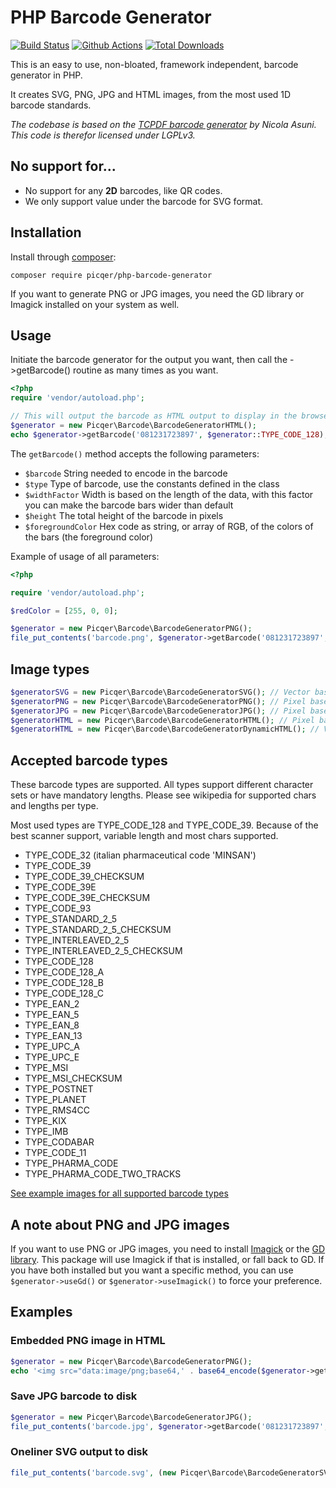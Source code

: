 # PHP Barcode Generator 
[![Build Status](https://travis-ci.org/picqer/php-barcode-generator.svg?branch=main)](https://travis-ci.org/picqer/php-barcode-generator) [![Github Actions](https://github.com/picqer/php-barcode-generator/workflows/phpunit/badge.svg)](https://travis-ci.org/picqer/php-barcode-generator) [![Total Downloads](https://poser.pugx.org/picqer/php-barcode-generator/downloads)](https://packagist.org/packages/picqer/php-barcode-generator)

This is an easy to use, non-bloated, framework independent, barcode generator in PHP.

It creates SVG, PNG, JPG and HTML images, from the most used 1D barcode standards.

*The codebase is based on the [TCPDF barcode generator](https://github.com/tecnickcom/TCPDF) by Nicola Asuni. This code is therefor licensed under LGPLv3.*

## No support for...
- No support for any **2D** barcodes, like QR codes.
- We only support value under the barcode for SVG format.

## Installation
Install through [composer](https://getcomposer.org/doc/00-intro.md):

```
composer require picqer/php-barcode-generator
```

If you want to generate PNG or JPG images, you need the GD library or Imagick installed on your system as well.

## Usage
Initiate the barcode generator for the output you want, then call the ->getBarcode() routine as many times as you want.

```php
<?php
require 'vendor/autoload.php';

// This will output the barcode as HTML output to display in the browser
$generator = new Picqer\Barcode\BarcodeGeneratorHTML();
echo $generator->getBarcode('081231723897', $generator::TYPE_CODE_128);
```

The `getBarcode()` method accepts the following parameters:
- `$barcode` String needed to encode in the barcode
- `$type` Type of barcode, use the constants defined in the class
- `$widthFactor` Width is based on the length of the data, with this factor you can make the barcode bars wider than default
- `$height` The total height of the barcode in pixels
- `$foregroundColor` Hex code as string, or array of RGB, of the colors of the bars (the foreground color)

Example of usage of all parameters:

```php
<?php

require 'vendor/autoload.php';

$redColor = [255, 0, 0];

$generator = new Picqer\Barcode\BarcodeGeneratorPNG();
file_put_contents('barcode.png', $generator->getBarcode('081231723897', $generator::TYPE_CODE_128, 3, 50, $redColor));
```

## Image types
```php
$generatorSVG = new Picqer\Barcode\BarcodeGeneratorSVG(); // Vector based SVG
$generatorPNG = new Picqer\Barcode\BarcodeGeneratorPNG(); // Pixel based PNG
$generatorJPG = new Picqer\Barcode\BarcodeGeneratorJPG(); // Pixel based JPG
$generatorHTML = new Picqer\Barcode\BarcodeGeneratorHTML(); // Pixel based HTML
$generatorHTML = new Picqer\Barcode\BarcodeGeneratorDynamicHTML(); // Vector based HTML
```

## Accepted barcode types
These barcode types are supported. All types support different character sets or have mandatory lengths. Please see wikipedia for supported chars and lengths per type.

Most used types are TYPE_CODE_128 and TYPE_CODE_39. Because of the best scanner support, variable length and most chars supported.

- TYPE_CODE_32 (italian pharmaceutical code 'MINSAN')
- TYPE_CODE_39
- TYPE_CODE_39_CHECKSUM
- TYPE_CODE_39E
- TYPE_CODE_39E_CHECKSUM
- TYPE_CODE_93
- TYPE_STANDARD_2_5
- TYPE_STANDARD_2_5_CHECKSUM
- TYPE_INTERLEAVED_2_5
- TYPE_INTERLEAVED_2_5_CHECKSUM
- TYPE_CODE_128
- TYPE_CODE_128_A
- TYPE_CODE_128_B
- TYPE_CODE_128_C
- TYPE_EAN_2
- TYPE_EAN_5
- TYPE_EAN_8
- TYPE_EAN_13
- TYPE_UPC_A
- TYPE_UPC_E
- TYPE_MSI
- TYPE_MSI_CHECKSUM
- TYPE_POSTNET
- TYPE_PLANET
- TYPE_RMS4CC
- TYPE_KIX
- TYPE_IMB
- TYPE_CODABAR
- TYPE_CODE_11
- TYPE_PHARMA_CODE
- TYPE_PHARMA_CODE_TWO_TRACKS

[See example images for all supported barcode types](examples.md)

## A note about PNG and JPG images
If you want to use PNG or JPG images, you need to install [Imagick](https://www.php.net/manual/en/intro.imagick.php) or the [GD library](https://www.php.net/manual/en/intro.image.php). This package will use Imagick if that is installed, or fall back to GD. If you have both installed but you want a specific method, you can use `$generator->useGd()` or `$generator->useImagick()` to force your preference.

## Examples

### Embedded PNG image in HTML
```php
$generator = new Picqer\Barcode\BarcodeGeneratorPNG();
echo '<img src="data:image/png;base64,' . base64_encode($generator->getBarcode('081231723897', $generator::TYPE_CODE_128)) . '">';
```

### Save JPG barcode to disk
```php
$generator = new Picqer\Barcode\BarcodeGeneratorJPG();
file_put_contents('barcode.jpg', $generator->getBarcode('081231723897', $generator::TYPE_CODABAR));
```

### Oneliner SVG output to disk
```php
file_put_contents('barcode.svg', (new Picqer\Barcode\BarcodeGeneratorSVG())->getBarcode('6825ME601', Picqer\Barcode\BarcodeGeneratorSVG::TYPE_KIX));
```
